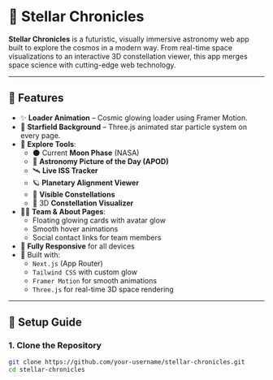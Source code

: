 # 🌌 Stellar Chronicles

**Stellar Chronicles** is a futuristic, visually immersive astronomy web app built to explore the cosmos in a modern way. From real-time space visualizations to an interactive 3D constellation viewer, this app merges space science with cutting-edge web technology.

---

## 🚀 Features

- ✨ **Loader Animation** – Cosmic glowing loader using Framer Motion.
- 🌌 **Starfield Background** – Three.js animated star particle system on every page.
- 🔭 **Explore Tools**:
  - 🌑 Current **Moon Phase** (NASA)
  - 📸 **Astronomy Picture of the Day (APOD)**
  - 🛰️ **Live ISS Tracker**
  - 🪐 **Planetary Alignment Viewer**
  - 🌌 **Visible Constellations**
  - 🌠 3D **Constellation Visualizer**
- 🧑‍🚀 **Team & About Pages**:
  - Floating glowing cards with avatar glow
  - Smooth hover animations
  - Social contact links for team members
- 🌈 **Fully Responsive** for all devices
- 🔧 Built with:
  - `Next.js` (App Router)
  - `Tailwind CSS` with custom glow
  - `Framer Motion` for smooth animations
  - `Three.js` for real-time 3D space rendering

---

## 🔧 Setup Guide

### 1. Clone the Repository
```bash
git clone https://github.com/your-username/stellar-chronicles.git
cd stellar-chronicles
